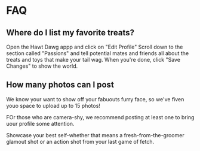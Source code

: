 # FAQ

## Where do I list my favorite treats?

Open the Hawt Dawg appp and click on "Edit Profile"
Scroll down to the section called "Passions" and tell potential mates and friends all about the treats and toys that make your tail wag.
When you're done, click "Save Changes" to show the world.

## How many photos can I post

We know your want to show off your fabuouts furry face, so we've fiven youo space to upload up to 15 photos!

FOr those who are camera-shy, we recommend posting at least one to bring uour profile  some attention.

Showcase your best self-whether that means a fresh-from-the-groomer glamout shot or an action shot from your last game of fetch.

